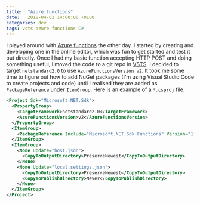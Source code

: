 ```yaml
---
title:  "Azure functions"
date:   2018-04-02 14:00:00 +0100
categories: dev
tags: vsts azure functions C#
---
```


I played around with [Azure functions][az-func] the other day. I started by creating and developing one in the online editor, which was fun to get started and test it out directly. Once I had my basic function accepting HTTP POST and doing something useful, I moved the code to a git repo in [VSTS][vsts]. I decided to target `netstandard2.0` to use `AzureFunctionsVersion v2`. It took me some time to figure out how to add NuGet packages (I'm using Visual Studio Code to create projects and code) until I realised they are added as `PackageReference` under `ItemGroup`. Here is an example of a `*.csproj` file.

```xml
<Project Sdk="Microsoft.NET.Sdk">
  <PropertyGroup>
    <TargetFramework>netstandard2.0</TargetFramework>
    <AzureFunctionsVersion>v2</AzureFunctionsVersion>
  </PropertyGroup>
  <ItemGroup>
    <PackageReference Include="Microsoft.NET.Sdk.Functions" Version="1.0.9" />
  </ItemGroup>
  <ItemGroup>
    <None Update="host.json">
      <CopyToOutputDirectory>PreserveNewest</CopyToOutputDirectory>
    </None>
    <None Update="local.settings.json">
      <CopyToOutputDirectory>PreserveNewest</CopyToOutputDirectory>
      <CopyToPublishDirectory>Never</CopyToPublishDirectory>
    </None>
  </ItemGroup>
</Project>
```

[vsts]:   https://www.visualstudio.com/team-services/
[az-func]: https://docs.microsoft.com/en-us/azure/azure-functions/functions-overview


